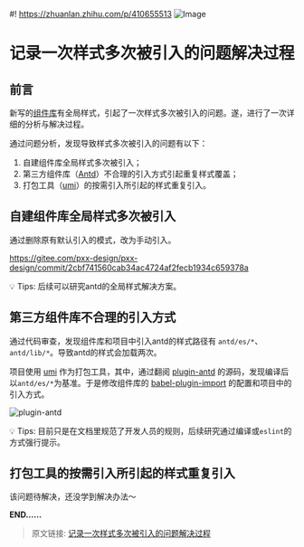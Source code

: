 #! https://zhuanlan.zhihu.com/p/410655513
![Image](https://pic4.zhimg.com/80/v2-872930b11cd623f9d65504d32daf106b.jpg)

# 记录一次样式多次被引入的问题解决过程

## 前言

新写的[组件库](https://www.npmjs.com/package/@parallel-line/mobile)有全局样式，引起了一次样式多次被引入的问题。遂，进行了一次详细的分析与解决过程。

通过问题分析，发现导致样式多次被引入的问题有以下：
1. 自建组件库全局样式多次被引入；
2. 第三方组件库（[Antd](https://ant-design.gitee.io/)）不合理的引入方式引起重复样式覆盖；
3. 打包工具（[umi](https://umijs.org/zh-CN/config#dynamicimport)）的按需引入所引起的样式重复引入。

## 自建组件库全局样式多次被引入

通过删除原有默认引入的模式，改为手动引入。

https://gitee.com/pxx-design/pxx-design/commit/2cbf741560cab34ac4724af2fecb1934c659378a

💡 Tips: 后续可以研究antd的全局样式解决方案。

## 第三方组件库不合理的引入方式

通过代码审查，发现组件库和项目中引入antd的样式路径有 `antd/es/*`、`antd/lib/*`。导致antd的样式会加载两次。

项目使用 [umi](https://umijs.org/zh-CN/) 作为打包工具，其中，通过翻阅 [plugin-antd](https://umijs.org/zh-CN/plugins/plugin-antd) 的源码，发现编译后以`antd/es/*`为基准。于是修改组件库的  [babel-plugin-import](https://github.com/ant-design/babel-plugin-import) 的配置和项目中的引入方式。

![plugin-antd](https://pic4.zhimg.com/80/v2-27301ea062b19dd029bf836373c9b3a6.png)

💡 Tips: 目前只是在文档里规范了开发人员的规则，后续研究通过编译或`eslint`的方式强行提示。

## 打包工具的按需引入所引起的样式重复引入

该问题待解决，还没学到解决办法～

**END……**

> 原文链接: [记录一次样式多次被引入的问题解决过程](https://sengmitnick.com/blog/336/)
